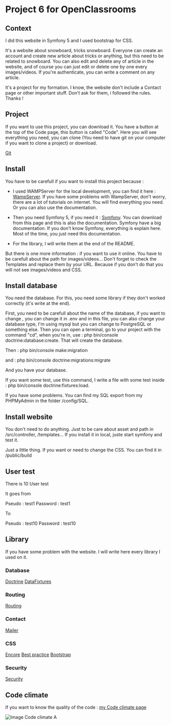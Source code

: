 # Project 6 for OpenClassrooms

## Context

I did this website in Symfony 5 and I used bootstrap for CSS. 

It's a website about snowboard, tricks snowboard. Everyone can create an account and create new article about tricks or anything, but this need to be related to snowboard. 
You can also edit and delete any of article in the website, and of course you can just edit or delete one by one every images/videos. 
If you're authenticate, you can write a comment on any article.

It's a project for my formation. I know, the website don't include a Contact page or other important stuff. Don't ask for them, i followed the rules. Thanks !

## Project 

If you want to use this project, you can download it. You have a button at the top of the Code page, this button is called "Code". Here you will see everything you need, you can clone (You need to have git on your computer if you want to clone a project) or download.

[Git](https://git-scm.com/downloads)

## Install

You have to be carefull if you want to install this project because : 

- I used WAMPServer for the local development, you can find it here : [WampServer](https://www.wampserver.com/). If you have some problems with WampServer, don't worry, there are a lot of tutorials on internet. You will find everything you need. Or you can also use the documentation.

- Then you need Symfony 5, if you need it : [Symfony](https://symfony.com/doc/current/index.html). You can download from this page and this is also the documentation. Symfony have a big documentation. If you don't know Symfony, everything is explain here. Most of the time, you just need this documentation.

- For the library, I will write them at the end of the README. 

But there is one more information : if you want to use it online. You have to be carefull about the path for images/videos... Don't forget to check the Templates and replace them by your URL. Because if you don't do that you will not see images/videos and CSS.

## Install database

You need the database. For this, you need some library if they don't worked correctly (it's write at the end). 

First, you need to be carefull about the name of the database, if you want to change , you can change it in .env and in this file, you can also change your database type, I'm using mysql but you can change to PostgreSQL or something else. 
Then you can open a terminal, go to your project with the command "cd", when you're in, use : php bin/console doctrine:database:create. That will create the database. 

Then : php bin/console make:migration

and : php bin/console doctrine:migrations:migrate

And you have your database. 

If you want some test, use this command, I write a file with some test inside : php bin/console doctrine:fixtures:load. 

If you have some problems. You can find my SQL export from my PHPMyAdmin in the folder /config/SQL.

## Install website

You don't need to do anything. Just to be care about asset and path in /src/controller, /templates... If you install it in local, juste start symfony and test it.

Just a little thing. If you want or need to change the CSS. You can find it in /public/build

## User test

There is 10 User test

It goes from 

Pseudo : test1
Password : test1

To 

Pseudo : test10
Password : test10

## Library

If you have some problem with the website. I will write here every library I used on it.

### Database 

[Doctrine](https://symfony.com/doc/current/doctrine.html#installing-doctrine)
[DataFixtures](https://symfony.com/doc/current/bundles/DoctrineFixturesBundle/index.html)

### Routing

[Routing](https://symfony.com/doc/current/routing.html)

### Contact

[Mailer](https://symfony.com/doc/current/mailer.html)

### CSS

[Encore](https://symfony.com/doc/current/frontend/encore/installation.html)
[Best practice](https://symfony.com/doc/current/best_practices.html#web-assets)
[Bootstrap](https://symfony.com/doc/current/frontend/encore/bootstrap.html)

### Security

[Security](https://symfony.com/doc/current/security.html)

## Code climate

If you want to know the quality of the code : [my Code climate page](https://codeclimate.com/github/KapplerJulien/Projet6Oc)

![Image Code climate A](https://i.imgur.com/r6evpJ1.png)